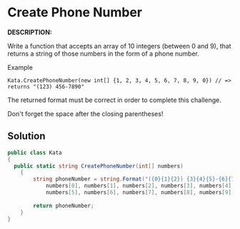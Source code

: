 # Create Phone Number
**DESCRIPTION:**

Write a function that accepts an array of 10 integers (between 0 and 9), that returns a string of those numbers in the form of a phone number.

Example
```
Kata.CreatePhoneNumber(new int[] {1, 2, 3, 4, 5, 6, 7, 8, 9, 0}) // => returns "(123) 456-7890"
```
The returned format must be correct in order to complete this challenge.

Don't forget the space after the closing parentheses!

## Solution
```C#
public class Kata
{
  public static string CreatePhoneNumber(int[] numbers)
    {
        string phoneNumber = string.Format("({0}{1}{2}) {3}{4}{5}-{6}{7}{8}{9}",
            numbers[0], numbers[1], numbers[2], numbers[3], numbers[4],
            numbers[5], numbers[6], numbers[7], numbers[8], numbers[9]);
        
        return phoneNumber;
    }
}
```